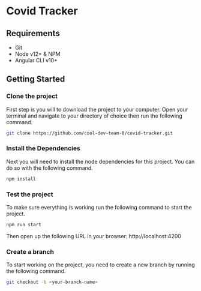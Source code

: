 # Covid Tracker

## Requirements

- Git
- Node v12+ & NPM
- Angular CLI v10+

## Getting Started

### Clone the project

First step is you will to download the project to your computer.
Open your terminal and navigate to your directory of choice then run the following command.

```sh
git clone https://github.com/cool-dev-team-0/covid-tracker.git
```

### Install the Dependencies

Next you will need to install the node dependencies for this project.
You can do so with the following command.

```sh
npm install
```

### Test the project

To make sure everything is working run the following command to start the project.

```sh
npm run start
```

Then open up the following URL in your browser:
http://localhost:4200


### Create a branch

To start working on the project, you need to create a new branch by running the following command.

```sh
git checkout -b <your-branch-name>
```